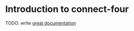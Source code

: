 # Introduction to connect-four

TODO: write [great documentation](http://jacobian.org/writing/what-to-write/)
